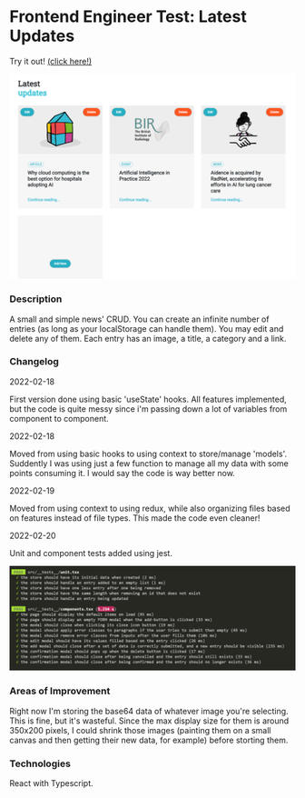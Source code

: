 # Frontend Engineer Test: Latest Updates

Try it out! [(click here!)](https://fiote.github.io/latestupdates-test/build/)

![Preview](public/promo.png "Preview")

### Description

A small and simple news' CRUD. You can create an infinite number of entries (as long as your localStorage can handle them). You may edit and delete any of them. Each entry has an image, a title, a category and a link.

### Changelog

2022-02-18

First version done using basic 'useState' hooks. All features implemented, but the code is quite messy since i'm passing down a lot of variables from component to component.

2022-02-18

Moved from using basic hooks to using context to store/manage 'models'. Suddently I was using just a few function to manage all my data with some points consuming it. I would say the code is way better now.

2022-02-19

Moved from using context to using redux, while also organizing files based on features instead of file types. This made the code even cleaner!

2022-02-20

Unit and component tests added using jest.

![Preview](public/tests.png "Jest Tests")

### Areas of Improvement

Right now I'm storing the base64 data of whatever image you're selecting. This is fine, but it's wasteful. Since the max display size for them is around 350x200 pixels, I could shrink those images (painting them on a small canvas and then getting their new data, for example) before storting them.

### Technologies

React with Typescript.